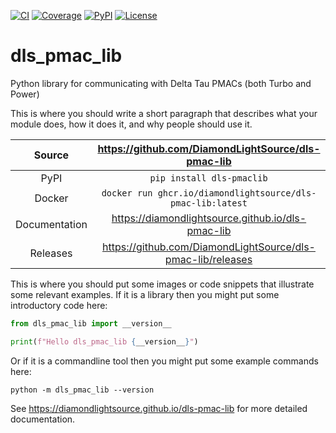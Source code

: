 [![CI](https://github.com/DiamondLightSource/dls-pmac-lib/actions/workflows/ci.yml/badge.svg)](https://github.com/DiamondLightSource/dls-pmac-lib/actions/workflows/ci.yml)
[![Coverage](https://codecov.io/gh/DiamondLightSource/dls-pmac-lib/branch/main/graph/badge.svg)](https://codecov.io/gh/DiamondLightSource/dls-pmac-lib)
[![PyPI](https://img.shields.io/pypi/v/dls-pmaclib.svg)](https://pypi.org/project/dls-pmaclib)
[![License](https://img.shields.io/badge/License-Apache%202.0-blue.svg)](https://www.apache.org/licenses/LICENSE-2.0)

# dls_pmac_lib

Python library for communicating with Delta Tau PMACs (both Turbo and Power)

This is where you should write a short paragraph that describes what your module does,
how it does it, and why people should use it.

Source          | <https://github.com/DiamondLightSource/dls-pmac-lib>
:---:           | :---:
PyPI            | `pip install dls-pmaclib`
Docker          | `docker run ghcr.io/diamondlightsource/dls-pmac-lib:latest`
Documentation   | <https://diamondlightsource.github.io/dls-pmac-lib>
Releases        | <https://github.com/DiamondLightSource/dls-pmac-lib/releases>

This is where you should put some images or code snippets that illustrate
some relevant examples. If it is a library then you might put some
introductory code here:

```python
from dls_pmac_lib import __version__

print(f"Hello dls_pmac_lib {__version__}")
```

Or if it is a commandline tool then you might put some example commands here:

```
python -m dls_pmac_lib --version
```

<!-- README only content. Anything below this line won't be included in index.md -->

See https://diamondlightsource.github.io/dls-pmac-lib for more detailed documentation.
